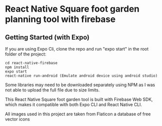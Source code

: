 # React Native Square foot garden planning tool with firebase

## Getting Started (with Expo)

If you are using Expo Cli, clone the repo and run "expo start" in the root folder of the project:

```
cd react-native-firebase
npm install
expo start
react-native run-android (Emulate android device using android studio)
```

Some libraries may need to be downloaded separately using NPM as I was not able to upload the full file due to size limits.

This React Native Square foot garden tool is built with Firebase Web SDK, which makes it compatible with both Expo CLI and React Native CLI.

All images used in this project are taken from Flaticon a database of free vector icons
